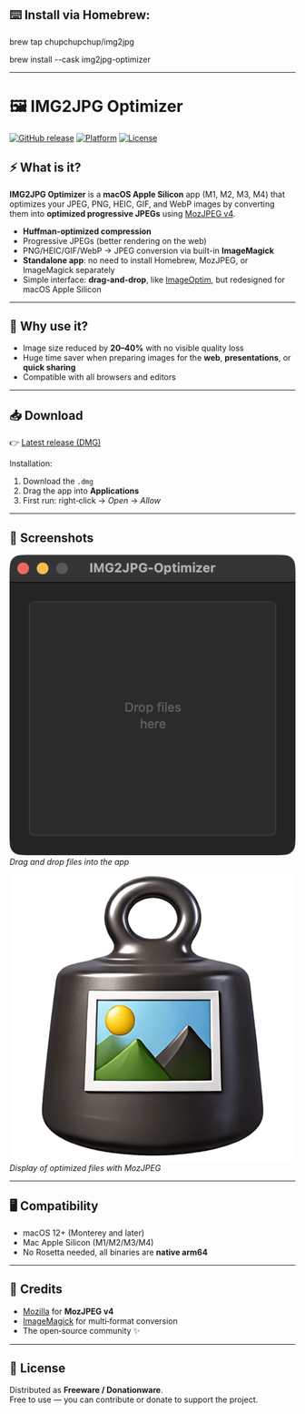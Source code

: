 ## ⌨️ Install via Homebrew:

brew tap chupchupchup/img2jpg

brew install --cask img2jpg-optimizer

---

# 🖼️ IMG2JPG Optimizer

[![GitHub release](https://img.shields.io/github/v/release/chupchupchup/IMG2JPG-Optimizer)](https://github.com/chupchupchup/IMG2JPG-Optimizer/releases)
[![Platform](https://img.shields.io/badge/platform-macOS%20Apple%20Silicon-blue)]()
[![License](https://img.shields.io/badge/license-Freeware%20%2F%20Donationware-brightgreen)]()

## ⚡ What is it?
**IMG2JPG Optimizer** is a **macOS Apple Silicon** app (M1, M2, M3, M4) that optimizes your JPEG, PNG, HEIC, GIF, and WebP images by converting them into **optimized progressive JPEGs** using [MozJPEG v4](https://github.com/mozilla/mozjpeg).  

- **Huffman-optimized compression**  
- Progressive JPEGs (better rendering on the web)  
- PNG/HEIC/GIF/WebP → JPEG conversion via built-in **ImageMagick**  
- **Standalone app**: no need to install Homebrew, MozJPEG, or ImageMagick separately  
- Simple interface: **drag-and-drop**, like [ImageOptim](https://imageoptim.com), but redesigned for macOS Apple Silicon  

---

## 🚀 Why use it?
- Image size reduced by **20–40%** with no visible quality loss  
- Huge time saver when preparing images for the **web**, **presentations**, or **quick sharing**  
- Compatible with all browsers and editors  

---

## 📥 Download
👉 [Latest release (DMG)](https://github.com/chupchupchup/IMG2JPG-Optimizer/releases/latest)  

Installation:  
1. Download the `.dmg`  
2. Drag the app into **Applications**  
3. First run: right‑click → *Open* → *Allow*  

---

## 📸 Screenshots

![Main window](screenshots/capture1.png)  
*Drag and drop files into the app*

![Optimized results](screenshots/capture2.png)  
*Display of optimized files with MozJPEG*

---

## 🖥️ Compatibility
- macOS 12+ (Monterey and later)  
- Mac Apple Silicon (M1/M2/M3/M4)  
- No Rosetta needed, all binaries are **native arm64**  

---

## 🙏 Credits
- [Mozilla](https://github.com/mozilla/mozjpeg) for **MozJPEG v4**  
- [ImageMagick](https://imagemagick.org) for multi‑format conversion  
- The open‑source community ✨  

---

## 💝 License
Distributed as **Freeware / Donationware**.  
Free to use — you can contribute or donate to support the project.

